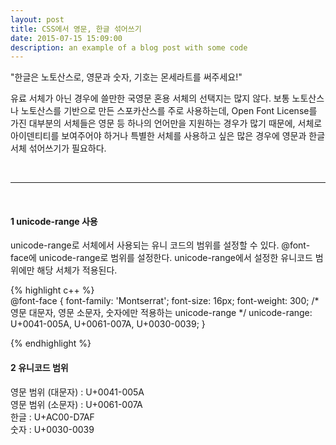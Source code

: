 ```yaml
---
layout: post
title: CSS에서 영문, 한글 섞어쓰기
date: 2015-07-15 15:09:00
description: an example of a blog post with some code
---
```

"한글은 노토산스로, 영문과 숫자, 기호는 몬세라트를 써주세요!"

유료 서체가 아닌 경우에 쓸만한 국영문 혼용 서체의 선택지는 많지 않다. 보통 노토산스나 노토산스를 기반으로 만든 스포카산스를 주로 사용하는데, Open Font License를 가진 대부분의 서체들은 영문 등 하나의 언어만을 지원하는 경우가 많기 때문에, 서체로 아이덴티티를 보여주어야 하거나 특별한 서체를 사용하고 싶은 많은 경우에 영문과 한글 서체 섞어쓰기가 필요하다. 

<br/>
<hr>
<br/>



#### 1 unicode-range 사용  

unicode-range로 서체에서 사용되는 유니 코드의 범위를 설정할 수 있다. @font-face에 unicode-range로 범위를 설정한다.
unicode-range에서 설정한 유니코드 범위에만 해당 서체가 적용된다.

{% highlight c++ %}  
@font-face {
    font-family: 'Montserrat';
    font-size: 16px;
    font-weight: 300;
    /* 영문 대문자, 영문 소문자, 숫자에만 적용하는 unicode-range */
    unicode-range: U+0041-005A, U+0061-007A, U+0030-0039;
}

{% endhighlight %}
<br/>

#### 2 유니코드 범위

영문 범위 (대문자) : U+0041-005A  
영문 범위 (소문자) : U+0061-007A  
한글 : U+AC00-D7AF  
숫자 : U+0030-0039